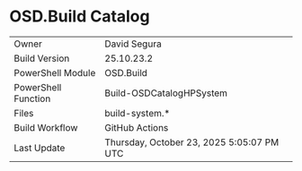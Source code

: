 ﻿# OSD.Build Catalog

| | |
|-|-|
| Owner | David Segura |
| Build Version | 25.10.23.2 |
| PowerShell Module | OSD.Build |
| PowerShell Function | Build-OSDCatalogHPSystem |
| Files | build-system.* |
| Build Workflow | GitHub Actions |
| Last Update | Thursday, October 23, 2025 5:05:07 PM UTC |
